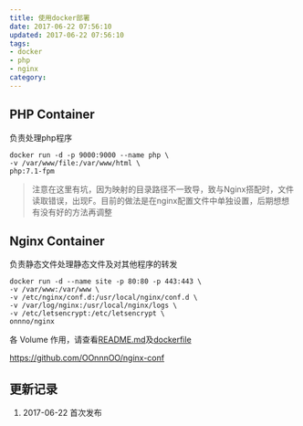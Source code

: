 ```yaml
---
title: 使用docker部署
date: 2017-06-22 07:56:10
updated: 2017-06-22 07:56:10
tags: 
- docker
- php
- nginx
category:
---
```


## PHP Container

负责处理php程序

```
docker run -d -p 9000:9000 --name php \
-v /var/www/file:/var/www/html \
php:7.1-fpm
```
> 注意在这里有坑，因为映射的目录路径不一致导，致与Nginx搭配时，文件读取错误，出现F。目前的做法是在nginx配置文件中单独设置，后期想想有没有好的方法再调整

## Nginx Container

负责静态文件处理静态文件及对其他程序的转发

```
docker run -d --name site -p 80:80 -p 443:443 \
-v /var/www:/var/www \
-v /etc/nginx/conf.d:/usr/local/nginx/conf.d \
-v /var/log/nginx:/usr/local/nginx/logs \
-v /etc/letsencrypt:/etc/letsencrypt \
onnno/nginx
```
各 Volume 作用，请查看[README.md](https://github.com/OOnnnOO/docker-nginx)及[dockerfile](https://github.com/OOnnnOO/docker-nginx/blob/master/Dockerfile)

https://github.com/OOnnnOO/nginx-conf

## 更新记录

1. 2017-06-22 首次发布
